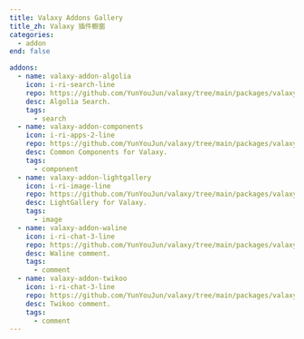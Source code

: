 ```yaml
---
title: Valaxy Addons Gallery
title_zh: Valaxy 插件橱窗
categories:
  - addon
end: false

addons:
  - name: valaxy-addon-algolia
    icon: i-ri-search-line
    repo: https://github.com/YunYouJun/valaxy/tree/main/packages/valaxy-addon-algolia
    desc: Algolia Search.
    tags:
      - search
  - name: valaxy-addon-components
    icon: i-ri-apps-2-line
    repo: https://github.com/YunYouJun/valaxy/tree/main/packages/valaxy-addon-components
    desc: Common Components for Valaxy.
    tags:
      - component
  - name: valaxy-addon-lightgallery
    icon: i-ri-image-line
    repo: https://github.com/YunYouJun/valaxy/tree/main/packages/valaxy-addon-lightgallery
    desc: LightGallery for Valaxy.
    tags:
      - image
  - name: valaxy-addon-waline
    icon: i-ri-chat-3-line
    repo: https://github.com/YunYouJun/valaxy/tree/main/packages/valaxy-addon-waline
    desc: Waline comment.
    tags:
      - comment
  - name: valaxy-addon-twikoo
    icon: i-ri-chat-3-line
    repo: https://github.com/YunYouJun/valaxy/tree/main/packages/valaxy-addon-twikoo
    desc: Twikoo comment.
    tags:
      - comment
---
```


<AddonGallery :addons="$frontmatter.addons" />
